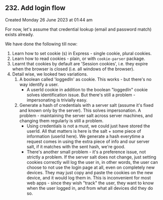 ## 232. Add login flow
Created Monday 26 June 2023 at 01:44 am

For now, let's assume that credential lookup (email and password match) exists already.

We have done the following till now:
1. Learn how to set cookie (s) in Express - single cookie, plural cookies.
2. Learn how to read cookies - plain, or with `cookie-parser` package.
3. Learnt that cookies by default are 'Session cookies', i.e. they expire when the browser is closed (i.e. all windows of the browser).
4. Detail wise, we looked two variations.
	1. A boolean called 'loggedIn' as cookie. This works - but there's no way identify a user.
		- A userId cookie in addition to the boolean "loggedIn" cookie solves identification issue. But there's still a problem - impersonating is trivially easy.
	2. Generate a hash of credentials with a server salt (assume it's fixed and known only by the server). This solves impersonation. A problem - maintaining the server salt across server machines, and changing them regularly is still a problem.
		- Using credentials is not a must, we could just have stored the userId. All that matters is here is the salt + some piece of information (userId here). We generate a hash everytime a request comes in using the extra piece of info and our server salt, if it matches with the sent hash, we're good.
		- There's another small problem - it's a preference issue, not strictly a problem. If the server salt does not change, just setting cookies correctly will log the user in, in other words, the user can choose to not use the login page at all, even on completely new devices. They may just copy and paste the cookies on the new device, and it would log them in. This is inconvenient for most web apps - since they wish "track" the user, they want to know when the user logged in, and from what all devices did they do so.